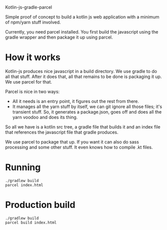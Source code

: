 Kotlin-js-gradle-parcel

Simple proof of concept to build a kotlin js web application with a minimum of npm/yarn stuff involved.

Currently, you need parcel installed. You first build the javascript using the gradle wrapper and then package it up using parcel.

# How it works

Kotlin-js produces nice javascript in a build directory. We use gradle to do all that stuff. After it does that, all that remains to be done is packaging it up. We use parcel for that.

Parcel is nice in two ways:

- All it needs is an entry point, it figures out the rest from there.
- It manages all the yarn stuff by itself, we can git ignore all those files; it's transient stuff. So, it generates a package.json, goes off and does all the yarn voodoo and does its thing.

So all we have is a kotlin src tree, a gradle file that builds it and an index file that references the javascript file that gradle produces.

We use parcel to package that up. If you want it can also do sass processing and some other stuff. It even knows how to compile .kt files.

# Running

```
./gradlew build
parcel index.html
```

# Production build

```
./gradlew build
parcel build index.html
```